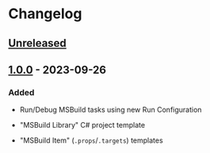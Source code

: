 <!-- Keep a Changelog guide -> https://keepachangelog.com -->

# Changelog

## [Unreleased]

## [1.0.0] - 2023-09-26

### Added

- Run/Debug MSBuild tasks using new Run Configuration
- "MSBuild Library" C# project template

- "MSBuild Item" (`.props`/`.targets`) templates

[Unreleased]: https://github.com/seclerp/rider-msbuild-devkit/compare/v1.0.0...HEAD
[1.0.0]: https://github.com/seclerp/rider-msbuild-devkit/commits/v1.0.0
